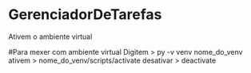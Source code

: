 # GerenciadorDeTarefas
Ativem o ambiente virtual 

#Para mexer com ambiente virtual
Digitem > py -v venv nome_do_venv
ativem > nome_do_venv/scripts/activate
desativar > deactivate
